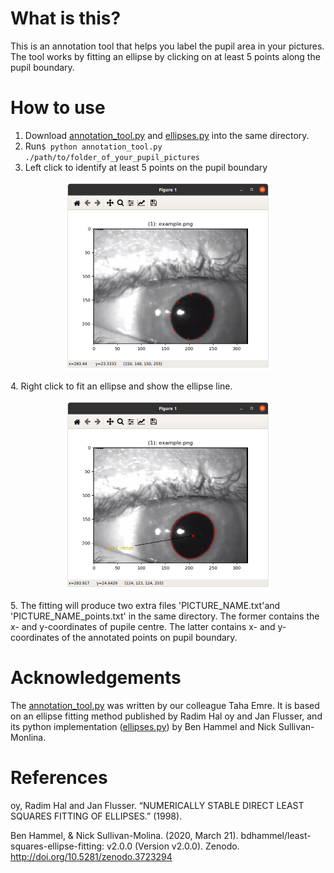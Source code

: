 # What is this?
This is an annotation tool that helps you label the pupil area in your pictures. The tool works by fitting an ellipse by clicking on at least 5 points along the pupil boundary.
 
# How to use
1. Download [annotation_tool.py](annotation_tool.py) and [ellipses.py](ellipses.py) into the same directory. 
2. Run`$ python annotation_tool.py ./path/to/folder_of_your_pupil_pictures`
3. Left click to identify at least 5 points on the pupil boundary
<p align="center"> 
<img width="330" height="302.5" src="click_at_least_5_points.png">
</p>
4. Right click to fit an ellipse and show the ellipse line.
<p align="center"> 
<img width="330" height="302.5" src="ellipse_fitted.png">
</p>
5. The fitting will produce two extra files 'PICTURE_NAME.txt'and 'PICTURE_NAME_points.txt' in the same directory. The former contains the x- and y-coordinates of pupile centre. The latter contains x- and y-coordinates of the annotated points on pupil boundary.
 

# Acknowledgements

The [annotation_tool.py](annotation_tool.py) was written by our colleague Taha Emre. It is based on an ellipse fitting method published by Radim Hal oy and Jan Flusser, and its python implementation ([ellipses.py](ellipses.py)) by Ben Hammel and Nick Sullivan-Monlina.  


# References

oy, Radim Hal and Jan Flusser. “NUMERICALLY STABLE DIRECT LEAST SQUARES FITTING OF ELLIPSES.” (1998).

Ben Hammel, & Nick Sullivan-Molina. (2020, March 21). bdhammel/least-squares-ellipse-fitting: v2.0.0 (Version v2.0.0). Zenodo. http://doi.org/10.5281/zenodo.3723294

